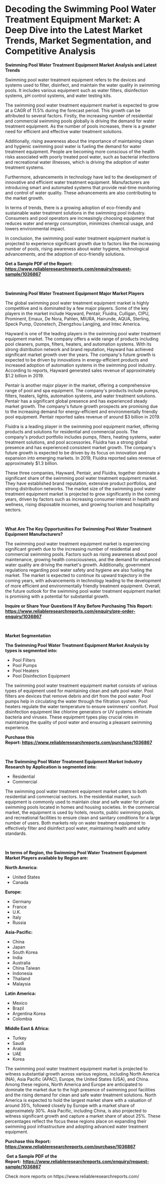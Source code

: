 <p><h1>Decoding the Swimming Pool Water Treatment Equipment Market: A Deep Dive into the Latest Market Trends, Market Segmentation, and Competitive Analysis</h1></p><p><strong>Swimming Pool Water Treatment Equipment Market Analysis and Latest Trends</strong></p>
<p><p>Swimming pool water treatment equipment refers to the devices and systems used to filter, disinfect, and maintain the water quality in swimming pools. It includes various equipment such as water filters, disinfection systems, pH control systems, and water testing kits.</p><p>The swimming pool water treatment equipment market is expected to grow at a CAGR of 11.5% during the forecast period. This growth can be attributed to several factors. Firstly, the increasing number of residential and commercial swimming pools globally is driving the demand for water treatment equipment. As the number of pools increases, there is a greater need for efficient and effective water treatment solutions.</p><p>Additionally, rising awareness about the importance of maintaining clean and hygienic swimming pool water is fueling the demand for water treatment equipment. People are becoming more conscious of the health risks associated with poorly treated pool water, such as bacterial infections and recreational water illnesses, which is driving the adoption of water treatment systems.</p><p>Furthermore, advancements in technology have led to the development of innovative and efficient water treatment equipment. Manufacturers are introducing smart and automated systems that provide real-time monitoring and control of water quality. These advancements are also contributing to the market growth.</p><p>In terms of trends, there is a growing adoption of eco-friendly and sustainable water treatment solutions in the swimming pool industry. Consumers and pool operators are increasingly choosing equipment that reduces water and energy consumption, minimizes chemical usage, and lowers environmental impact.</p><p>In conclusion, the swimming pool water treatment equipment market is projected to experience significant growth due to factors like the increasing number of pools, rising awareness about water hygiene, technological advancements, and the adoption of eco-friendly solutions.</p></p>
<p><strong>Get a Sample PDF of the Report:&nbsp; <a href="https://www.reliableresearchreports.com/enquiry/request-sample/1036867">https://www.reliableresearchreports.com/enquiry/request-sample/1036867</a></strong></p>
<p>&nbsp;</p>
<p><strong>Swimming Pool Water Treatment Equipment Major Market Players</strong></p>
<p><p>The global swimming pool water treatment equipment market is highly competitive and is dominated by a few major players. Some of the key players in the market include Hayward, Pentair, Fluidra, Culligan, CIPU, Prominent, Emaux, De Nora, Pahlen, MIURA, Hairunde, AQUA, Sterling, Speck Pump, Ozonetech, Zhengzhou Langjing, and Intec America.</p><p>Hayward is one of the leading players in the swimming pool water treatment equipment market. The company offers a wide range of products including pool cleaners, pumps, filters, heaters, and automation systems. With its strong distribution network and brand reputation, Hayward has achieved significant market growth over the years. The company's future growth is expected to be driven by innovations in energy-efficient products and increased adoption of automation systems in the swimming pool industry. According to reports, Hayward generated sales revenue of approximately $1.2 billion in 2019.</p><p>Pentair is another major player in the market, offering a comprehensive range of pool and spa equipment. The company's products include pumps, filters, heaters, lights, automation systems, and water treatment solutions. Pentair has a significant global presence and has experienced steady market growth. The company's future growth prospects are promising due to the increasing demand for energy-efficient and environmentally friendly pool equipment. Pentair reported sales revenue of around $3 billion in 2019.</p><p>Fluidra is a leading player in the swimming pool equipment market, offering products and solutions for residential and commercial pools. The company's product portfolio includes pumps, filters, heating systems, water treatment solutions, and pool accessories. Fluidra has a strong global presence and has experienced consistent market growth. The company's future growth is expected to be driven by its focus on innovation and expansion into emerging markets. In 2019, Fluidra reported sales revenue of approximately $1.3 billion.</p><p>These three companies, Hayward, Pentair, and Fluidra, together dominate a significant share of the swimming pool water treatment equipment market. They have established brand reputation, extensive product portfolios, and strong distribution networks. The market size of the swimming pool water treatment equipment market is projected to grow significantly in the coming years, driven by factors such as increasing consumer interest in health and wellness, rising disposable incomes, and growing tourism and hospitality sectors.</p></p>
<p>&nbsp;</p>
<p><strong>What Are The Key Opportunities For Swimming Pool Water Treatment Equipment Manufacturers?</strong></p>
<p><p>The swimming pool water treatment equipment market is experiencing significant growth due to the increasing number of residential and commercial swimming pools. Factors such as rising awareness about pool maintenance, growing health consciousness, and the demand for enhanced water quality are driving the market's growth. Additionally, government regulations regarding pool water safety and hygiene are also fueling the market. The market is expected to continue its upward trajectory in the coming years, with advancements in technology leading to the development of more efficient and environmentally friendly treatment equipment. Overall, the future outlook for the swimming pool water treatment equipment market is promising with a potential for substantial growth.</p></p>
<p><strong>Inquire or Share Your Questions If Any Before Purchasing This Report: <a href="https://www.reliableresearchreports.com/enquiry/pre-order-enquiry/1036867">https://www.reliableresearchreports.com/enquiry/pre-order-enquiry/1036867</a></strong></p>
<p>&nbsp;</p>
<p><strong>Market Segmentation</strong></p>
<p><strong>The Swimming Pool Water Treatment Equipment Market Analysis by types is segmented into:</strong></p>
<p><ul><li>Pool Filters</li><li>Pool Pumps</li><li>Pool Heaters</li><li>Pool Disinfection Equipment</li></ul></p>
<p><p>The swimming pool water treatment equipment market consists of various types of equipment used for maintaining clean and safe pool water. Pool filters are devices that remove debris and dirt from the pool water. Pool pumps help in circulating the water through the filtration system. Pool heaters regulate the water temperature to ensure swimmers' comfort. Pool disinfection equipment like chlorine generators or UV systems eliminate bacteria and viruses. These equipment types play crucial roles in maintaining the quality of pool water and ensuring a pleasant swimming experience.</p></p>
<p><strong>Purchase this Report:&nbsp;<a href="https://www.reliableresearchreports.com/purchase/1036867">https://www.reliableresearchreports.com/purchase/1036867</a></strong></p>
<p>&nbsp;</p>
<p><strong>The Swimming Pool Water Treatment Equipment Market Industry Research by Application is segmented into:</strong></p>
<p><ul><li>Residential</li><li>Commercial</li></ul></p>
<p><p>The swimming pool water treatment equipment market caters to both residential and commercial sectors. In the residential market, such equipment is commonly used to maintain clear and safe water for private swimming pools located in homes and housing societies. In the commercial market, the equipment is used by hotels, resorts, public swimming pools, and recreational facilities to ensure clean and sanitary conditions for a large number of users. Both markets rely on water treatment equipment to effectively filter and disinfect pool water, maintaining health and safety standards.</p></p>
<p>&nbsp;</p>
<p><strong>In terms of Region, the Swimming Pool Water Treatment Equipment Market Players available by Region are:</strong></p>
<p>
    <p> <strong> North America: </strong>
        <ul>
            <li>United States</li>
            <li>Canada</li>
        </ul>
        </p> 
    <p> <strong> Europe: </strong>
        <ul>
            <li>Germany</li>
            <li>France</li>
            <li>U.K.</li>
            <li>Italy</li>
            <li>Russia</li>
        </ul>
        </p> 
    <p> <strong> Asia-Pacific: </strong>
        <ul>
            <li>China</li>
            <li>Japan</li>
            <li>South Korea</li>
            <li>India</li>
            <li>Australia</li>
            <li>China Taiwan</li>
            <li>Indonesia</li>
            <li>Thailand</li>
            <li>Malaysia</li>
        </ul>
        </p> 
    <p> <strong> Latin America: </strong>
        <ul>
            <li>Mexico</li>
            <li>Brazil</li>
            <li>Argentina Korea</li>
            <li>Colombia</li>
        </ul>
        </p> 
    <p> <strong> Middle East & Africa: </strong>
        <ul>
            <li>Turkey</li>
            <li>Saudi</li>
            <li>Arabia</li>
            <li>UAE</li>
            <li>Korea</li>
        </ul>
    </p>
    </p>
<p><p>The swimming pool water treatment equipment market is projected to witness substantial growth across various regions, including North America (NA), Asia Pacific (APAC), Europe, the United States (USA), and China. Among these regions, North America and Europe are anticipated to dominate the market due to the high presence of swimming pool facilities and the rising demand for clean and safe water treatment solutions. North America is expected to hold the largest market share with a valuation of around 35%, followed closely by Europe with a market share of approximately 30%. Asia Pacific, including China, is also projected to witness significant growth and capture a market share of about 25%. These percentages reflect the focus these regions place on expanding their swimming pool infrastructure and adopting advanced water treatment equipment.</p></p>
<p><strong>Purchase this Report: <a href="https://www.reliableresearchreports.com/purchase/1036867">https://www.reliableresearchreports.com/purchase/1036867</a></strong></p>
<p>&nbsp;<strong>Get a Sample PDF of the Report:&nbsp;&nbsp;<a href="https://www.reliableresearchreports.com/enquiry/request-sample/1036867">https://www.reliableresearchreports.com/enquiry/request-sample/1036867</a></strong></p>
<p><strong></strong></p>
<p>Check more reports on https://www.reliableresearchreports.com/</p>